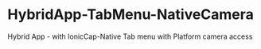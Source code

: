 # HybridApp-TabMenu-NativeCamera
Hybrid App - with IonicCap-Native Tab menu with Platform camera access
